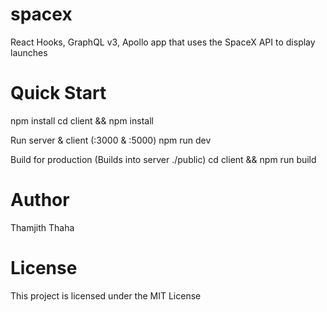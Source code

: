# spacex

React Hooks, GraphQL v3, Apollo app that uses the SpaceX API to display launches

# Quick Start

npm install
cd client && npm install

Run server & client (:3000 & :5000)
npm run dev

Build for production (Builds into server ./public)
cd client && npm run build

# Author
Thamjith Thaha

# License
This project is licensed under the MIT License
